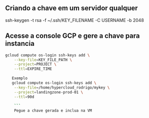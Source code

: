 ## Criando a chave em um servidor qualquer

ssh-keygen -t rsa -f ~/.ssh/KEY_FILENAME -C USERNAME -b 2048


## Acesse a console GCP e gere a chave para instancia

```sh
gcloud compute os-login ssh-keys add \
    --key-file=KEY_FILE_PATH \
    --project=PROJECT \
    --ttl=EXPIRE_TIME
    
   Exemplo
   gcloud compute os-login ssh-keys add \
    --key-file=/home/hypercloud_rodrigo/mykey \
    --project=landingzone-prod-01 \
    --ttl=90d
    
    ``` 
    Pegue a chave gerada e inclua na VM

